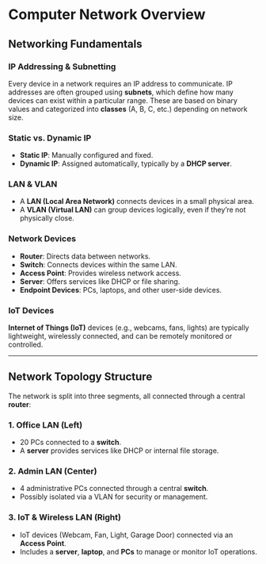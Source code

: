 # Computer Network Overview



## Networking Fundamentals

### IP Addressing & Subnetting
Every device in a network requires an IP address to communicate. IP addresses are often grouped using **subnets**, which define how many devices can exist within a particular range. These are based on binary values and categorized into **classes** (A, B, C, etc.) depending on network size.

### Static vs. Dynamic IP
- **Static IP**: Manually configured and fixed.
- **Dynamic IP**: Assigned automatically, typically by a **DHCP server**.

### LAN & VLAN
- A **LAN (Local Area Network)** connects devices in a small physical area.
- A **VLAN (Virtual LAN)** can group devices logically, even if they’re not physically close.

### Network Devices
- **Router**: Directs data between networks.
- **Switch**: Connects devices within the same LAN.
- **Access Point**: Provides wireless network access.
- **Server**: Offers services like DHCP or file sharing.
- **Endpoint Devices**: PCs, laptops, and other user-side devices.

### IoT Devices
**Internet of Things (IoT)** devices (e.g., webcams, fans, lights) are typically lightweight, wirelessly connected, and can be remotely monitored or controlled.

---

## Network Topology Structure

The network is split into three segments, all connected through a central **router**:

### 1. Office LAN (Left)
- 20 PCs connected to a **switch**.
- A **server** provides services like DHCP or internal file storage.

### 2. Admin LAN (Center)
- 4 administrative PCs connected through a central **switch**.
- Possibly isolated via a VLAN for security or management.

### 3. IoT & Wireless LAN (Right)
- IoT devices (Webcam, Fan, Light, Garage Door) connected via an **Access Point**.
- Includes a **server**, **laptop**, and **PCs** to manage or monitor IoT operations.
